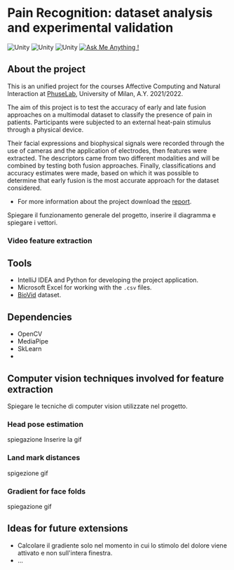 # Pain Recognition: dataset analysis and experimental validation
![Unity](https://img.shields.io/badge/build-passing-green)
![Unity](https://img.shields.io/badge/license-MIT-yellowgreen)
![Unity](https://img.shields.io/badge/language-Python-brightgreen)
[![Ask Me Anything !](https://img.shields.io/badge/Ask%20me-anything-1abc9c.svg)](mailto:pagliuca.manuel@gmail.com) 
## About the project
This is an unified project for the courses Affective Computing and Natural Interaction at [PhuseLab](https://phuselab.di.unimi.it/), University of Milan, A.Y. 2021/2022.

The aim of this project is to test the accuracy of early and late fusion approaches on a multimodal dataset to classify the presence of pain in patients. Participants were subjected to an external heat-pain stimulus through a physical device.

Their facial expressions and biophysical signals were recorded through the use of cameras and the application of electrodes, then features were extracted. The descriptors came from two different modalities and will be combined by testing both fusion approaches. Finally, classifications and accuracy estimates were made, based on which it was possible to determine that early fusion is the most accurate approach for the dataset considered.
* For more information about the project download the [report](Pain_Detection_Manuel_Pagliuca_AC_NI_2022.pdf).

Spiegare il funzionamento generale del progetto, inserire il diagramma e spiegare i vettori.

### Video feature extraction

## Tools
* IntelliJ IDEA and Python for developing the project application.
* Microsoft Excel for working with the `.csv` files.
* [BioVid](https://ieeexplore.ieee.org/document/6617456) dataset.

## Dependencies
* OpenCV
* MediaPipe
* SkLearn
* 

## Computer vision techniques involved for feature extraction
Spiegare le tecniche di computer vision utilizzate nel progetto.

### Head pose estimation
spiegazione
Inserire la gif
### Land mark distances
spigezione
gif
### Gradient for face folds
spiegazione
gif

## Ideas for future extensions
- Calcolare il gradiente solo nel momento in cui lo stimolo del dolore viene attivato e non sull'intera finestra.
- ...
